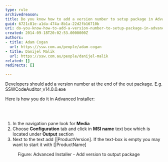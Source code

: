 ```yaml
---
type: rule
archivedreason: 
title: Do you know how to add a version number to setup package in Advanced Installer?
guid: 6721c81e-a1da-474a-8b1a-22d2fb16710b
uri: do-you-know-how-to-add-a-version-number-to-setup-package-in-advanced-installer
created: 2014-09-18T20:02:53.0000000Z
authors:
- title: Adam Cogan
  url: https://ssw.com.au/people/adam-cogan
- title: Danijel Malik
  url: https://ssw.com.au/people/danijel-malik
related: []
redirects: []

---
```



<p class="p1">​Developers should&#160;add a version number at the end of the out package.&#160;E.g. SSWCodeAuditor_<span class="ssw15-rteStyle-Highlight">v14.0.0</span>.exe</p><p class="p1">Here is how you do it in Advanced Installer&#58;</p>
<br><excerpt class='endintro'></excerpt><br>
<ol class="ol1"><li class="li1">​In the navigation pane look for 
      <strong>Media</strong></li><li class="li1">Choose 
      <strong>Configuration</strong> tab and click in 
      <strong>MSI name</strong> text box which is located under 
      <strong>Output</strong> section</li><li class="li1">Next to the text add 
      <span class="s1">[|ProductVersion]</span>. If the text-box is empty you may want to start it with 
      <span class="s1">[|ProductName]</span></li></ol><dl class="image"><dt><img src="/SoftwareDevelopment/RulesToBetterInstallers/PublishingImages/installer-add-version-number.jpg" alt="" /></dt><dd>Figure​&#58; Advanced Installer - Add version to output package</dd></dl>


